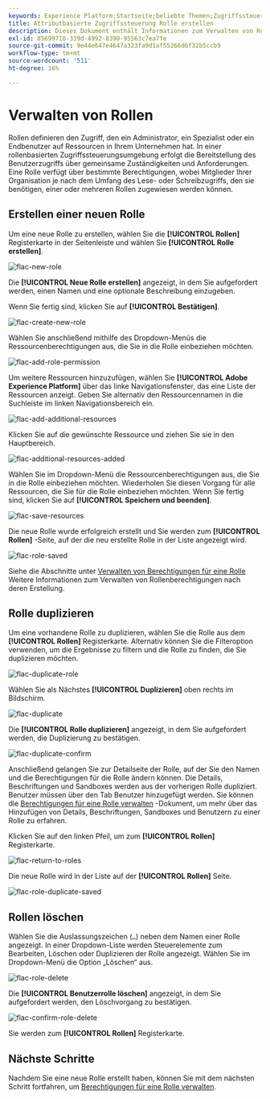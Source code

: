 ```yaml
---
keywords: Experience Platform;Startseite;beliebte Themen;Zugriffssteuerung;attributbasierte Zugriffssteuerung;ABAC
title: Attributbasierte Zugriffssteuerung Rolle erstellen
description: Dieses Dokument enthält Informationen zum Verwalten von Rollen über die Benutzeroberfläche "Berechtigungen"in Adobe Experience Cloud
exl-id: 85699716-339d-4992-8390-95563c7ea7fe
source-git-commit: 9e44e647e4647a323fa9d1af55266d6f32b5ccb9
workflow-type: tm+mt
source-wordcount: '511'
ht-degree: 16%

---
```


# Verwalten von Rollen

Rollen definieren den Zugriff, den ein Administrator, ein Spezialist oder ein Endbenutzer auf Ressourcen in Ihrem Unternehmen hat. In einer rollenbasierten Zugriffssteuerungsumgebung erfolgt die Bereitstellung des Benutzerzugriffs über gemeinsame Zuständigkeiten und Anforderungen. Eine Rolle verfügt über bestimmte Berechtigungen, wobei Mitglieder Ihrer Organisation je nach dem Umfang des Lese- oder Schreibzugriffs, den sie benötigen, einer oder mehreren Rollen zugewiesen werden können.

## Erstellen einer neuen Rolle

Um eine neue Rolle zu erstellen, wählen Sie die **[!UICONTROL Rollen]** Registerkarte in der Seitenleiste und wählen Sie **[!UICONTROL Rolle erstellen]**.

![flac-new-role](../../images/flac-ui/flac-new-role.png)

Die **[!UICONTROL Neue Rolle erstellen]** angezeigt, in dem Sie aufgefordert werden, einen Namen und eine optionale Beschreibung einzugeben.

Wenn Sie fertig sind, klicken Sie auf **[!UICONTROL Bestätigen]**.

![flac-create-new-role](../../images/flac-ui/flac-create-new-role.png)

Wählen Sie anschließend mithilfe des Dropdown-Menüs die Ressourcenberechtigungen aus, die Sie in die Rolle einbeziehen möchten.

![flac-add-role-permission](../../images/flac-ui/flac-add-role-permission.png)

Um weitere Ressourcen hinzuzufügen, wählen Sie **[!UICONTROL Adobe Experience Platform]** über das linke Navigationsfenster, das eine Liste der Ressourcen anzeigt. Geben Sie alternativ den Ressourcennamen in die Suchleiste im linken Navigationsbereich ein.

![flac-add-additional-resources](../../images/flac-ui/flac-add-additional-resources.png)

Klicken Sie auf die gewünschte Ressource und ziehen Sie sie in den Hauptbereich.

![flac-additional-resources-added](../../images/flac-ui/flac-additional-resources-added.png)

Wählen Sie im Dropdown-Menü die Ressourcenberechtigungen aus, die Sie in die Rolle einbeziehen möchten. Wiederholen Sie diesen Vorgang für alle Ressourcen, die Sie für die Rolle einbeziehen möchten. Wenn Sie fertig sind, klicken Sie auf **[!UICONTROL Speichern und beenden]**.

![flac-save-resources](../../images/flac-ui/flac-save-resources.png)

Die neue Rolle wurde erfolgreich erstellt und Sie werden zum **[!UICONTROL Rollen]** -Seite, auf der die neu erstellte Rolle in der Liste angezeigt wird.

![flac-role-saved](../../images/flac-ui/flac-role-saved.png)

Siehe die Abschnitte unter [Verwalten von Berechtigungen für eine Rolle](#manage-permissions-for-a-role) Weitere Informationen zum Verwalten von Rollenberechtigungen nach deren Erstellung.

## Rolle duplizieren

Um eine vorhandene Rolle zu duplizieren, wählen Sie die Rolle aus dem **[!UICONTROL Rollen]** Registerkarte. Alternativ können Sie die Filteroption verwenden, um die Ergebnisse zu filtern und die Rolle zu finden, die Sie duplizieren möchten.

![flac-duplicate-role](../../images/flac-ui/flac-duplicate-role.png)

Wählen Sie als Nächstes **[!UICONTROL Duplizieren]** oben rechts im Bildschirm.

![flac-duplicate](../../images/flac-ui/flac-duplicate.png)

Die **[!UICONTROL Rolle duplizieren]** angezeigt, in dem Sie aufgefordert werden, die Duplizierung zu bestätigen.

![flac-duplicate-confirm](../../images/flac-ui/flac-duplicate-confirm.png)

Anschließend gelangen Sie zur Detailseite der Rolle, auf der Sie den Namen und die Berechtigungen für die Rolle ändern können. Die Details, Beschriftungen und Sandboxes werden aus der vorherigen Rolle dupliziert. Benutzer müssen über den Tab Benutzer hinzugefügt werden. Sie können die [Berechtigungen für eine Rolle verwalten](permissions.md) -Dokument, um mehr über das Hinzufügen von Details, Beschriftungen, Sandboxes und Benutzern zu einer Rolle zu erfahren.

Klicken Sie auf den linken Pfeil, um zum **[!UICONTROL Rollen]** Registerkarte.

![flac-return-to-roles](../../images/flac-ui/flac-return-to-roles.png)

Die neue Rolle wird in der Liste auf der **[!UICONTROL Rollen]** Seite.

![flac-role-duplicate-saved](../../images/flac-ui/flac-role-duplicate-saved.png)

## Rollen löschen

Wählen Sie die Auslassungszeichen (`…`) neben dem Namen einer Rolle angezeigt. In einer Dropdown-Liste werden Steuerelemente zum Bearbeiten, Löschen oder Duplizieren der Rolle angezeigt. Wählen Sie im Dropdown-Menü die Option „Löschen“ aus.

![flac-role-delete](../../images/flac-ui/flac-role-delete.png)

Die **[!UICONTROL Benutzerrolle löschen]** angezeigt, in dem Sie aufgefordert werden, den Löschvorgang zu bestätigen.

![flac-confirm-role-delete](../../images/flac-ui/flac-confirm-role-delete.png)

Sie werden zum **[!UICONTROL Rollen]** Registerkarte.

## Nächste Schritte

Nachdem Sie eine neue Rolle erstellt haben, können Sie mit dem nächsten Schritt fortfahren, um [Berechtigungen für eine Rolle verwalten](permissions.md).
